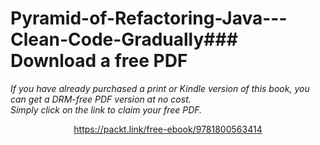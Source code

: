 # Pyramid-of-Refactoring-Java---Clean-Code-Gradually### Download a free PDF

 <i>If you have already purchased a print or Kindle version of this book, you can get a DRM-free PDF version at no cost.<br>Simply click on the link to claim your free PDF.</i>
<p align="center"> <a href="https://packt.link/free-ebook/9781800563414">https://packt.link/free-ebook/9781800563414 </a> </p>